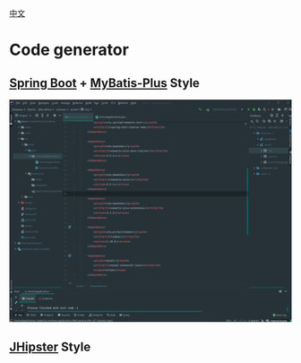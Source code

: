 [中文](codeGen_zh_CN.md)

# Code generator

## [Spring Boot][Spring Boot] + [MyBatis-Plus][MyBatis-Plus] Style
![](img/code_gen_preview_1.gif)

## [JHipster][JHipster] Style


[Spring Boot]: https://spring.io/projects/spring-boot

[MyBatis-Plus]: https://github.com/baomidou/mybatis-plus

[JHipster]: https://www.jhipster.tech/
